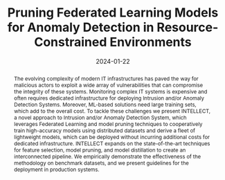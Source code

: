 ---
title: "Pruning Federated Learning Models for Anomaly Detection in Resource-Constrained Environments"
date: 2024-01-22
publishDate: 2024-01-22T20:13:52.623034Z
authors: ["Simone Magnani", "Stefano Braghin", "Ambrish Rawat", "Roberto Doriguzzi-Corin", "Mark Purcell", "Domenico Siracusa"]
publication_types: ["1"]
abstract: "The evolving complexity of modern IT infrastructures has paved the way for malicious actors to exploit a wide array of vulnerabilities that can compromise the integrity of these systems. Monitoring complex IT systems is expensive and often requires dedicated infrastructure for deploying Intrusion and/or Anomaly Detection Systems. Moreover, ML-based solutions need large training sets, which add to the overall cost. To tackle these challenges we present INTELLECT, a novel approach to Intrusion and/or Anomaly Detection System, which leverages Federated Learning and model pruning techniques to cooperatively train high-accuracy models using distributed datasets and derive a fleet of lightweight models, which can be deployed without incurring additional costs for dedicated infrastructure. INTELLECT expands on the state-of-the-art techniques for feature selection, model pruning, and model distillation to create an interconnected pipeline. We empirically demonstrate the effectiveness of the methodology on benchmark datasets, and we present guidelines for the deployment in production systems."
featured: true
publication: 2023 IEEE BigData
url_pdf: "https://ieeexplore.ieee.org/document/10386446"
---